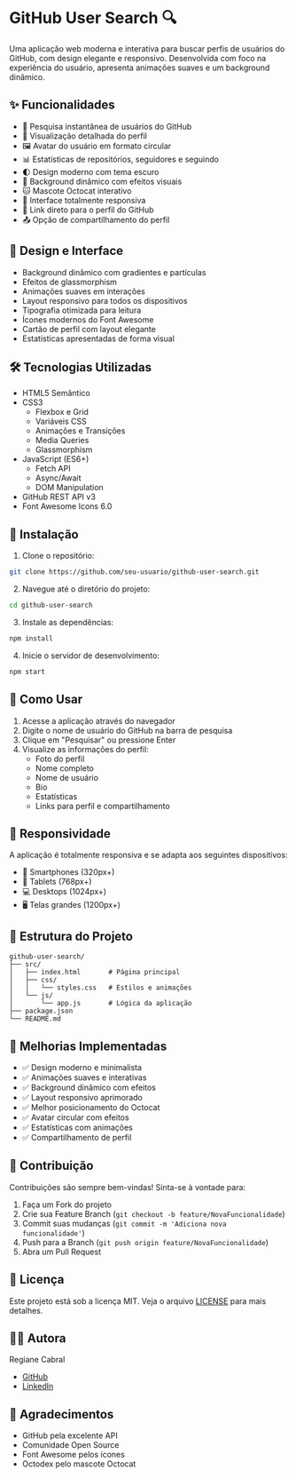 # GitHub User Search 🔍

Uma aplicação web moderna e interativa para buscar perfis de usuários do GitHub, com design elegante e responsivo. Desenvolvida com foco na experiência do usuário, apresenta animações suaves e um background dinâmico.

## ✨ Funcionalidades

- 🔎 Pesquisa instantânea de usuários do GitHub
- 👤 Visualização detalhada do perfil
- 🖼️ Avatar do usuário em formato circular
- 📊 Estatísticas de repositórios, seguidores e seguindo
- 🌓 Design moderno com tema escuro
- 🎨 Background dinâmico com efeitos visuais
- 🐱 Mascote Octocat interativo
- 📱 Interface totalmente responsiva
- 🔗 Link direto para o perfil do GitHub
- 📤 Opção de compartilhamento do perfil

## 🎨 Design e Interface

- Background dinâmico com gradientes e partículas
- Efeitos de glassmorphism
- Animações suaves em interações
- Layout responsivo para todos os dispositivos
- Tipografia otimizada para leitura
- Ícones modernos do Font Awesome
- Cartão de perfil com layout elegante
- Estatísticas apresentadas de forma visual

## 🛠️ Tecnologias Utilizadas

- HTML5 Semântico
- CSS3
  - Flexbox e Grid
  - Variáveis CSS
  - Animações e Transições
  - Media Queries
  - Glassmorphism
- JavaScript (ES6+)
  - Fetch API
  - Async/Await
  - DOM Manipulation
- GitHub REST API v3
- Font Awesome Icons 6.0

## 🚀 Instalação

1. Clone o repositório:
```bash
git clone https://github.com/seu-usuario/github-user-search.git
```

2. Navegue até o diretório do projeto:
```bash
cd github-user-search
```

3. Instale as dependências:
```bash
npm install
```

4. Inicie o servidor de desenvolvimento:
```bash
npm start
```

## 🚀 Como Usar

1. Acesse a aplicação através do navegador
2. Digite o nome de usuário do GitHub na barra de pesquisa
3. Clique em "Pesquisar" ou pressione Enter
4. Visualize as informações do perfil:
   - Foto do perfil
   - Nome completo
   - Nome de usuário
   - Bio
   - Estatísticas
   - Links para perfil e compartilhamento

## 📱 Responsividade

A aplicação é totalmente responsiva e se adapta aos seguintes dispositivos:
- 📱 Smartphones (320px+)
- 📱 Tablets (768px+)
- 💻 Desktops (1024px+)
- 🖥️ Telas grandes (1200px+)

## 📁 Estrutura do Projeto

```
github-user-search/
├── src/
│   ├── index.html       # Página principal
│   ├── css/
│   │   └── styles.css   # Estilos e animações
│   └── js/
│       └── app.js       # Lógica da aplicação
├── package.json
└── README.md
```

## 🎯 Melhorias Implementadas

- ✅ Design moderno e minimalista
- ✅ Animações suaves e interativas
- ✅ Background dinâmico com efeitos
- ✅ Layout responsivo aprimorado
- ✅ Melhor posicionamento do Octocat
- ✅ Avatar circular com efeitos
- ✅ Estatísticas com animações
- ✅ Compartilhamento de perfil

## 🤝 Contribuição

Contribuições são sempre bem-vindas! Sinta-se à vontade para:

1. Faça um Fork do projeto
2. Crie sua Feature Branch (`git checkout -b feature/NovaFuncionalidade`)
3. Commit suas mudanças (`git commit -m 'Adiciona nova funcionalidade'`)
4. Push para a Branch (`git push origin feature/NovaFuncionalidade`)
5. Abra um Pull Request

## 📝 Licença

Este projeto está sob a licença MIT. Veja o arquivo [LICENSE](LICENSE) para mais detalhes.

## 👩‍💻 Autora

Regiane Cabral
- [GitHub](https://github.com/giannycabral)
- [LinkedIn](https://linkedin.com/in/regiane-jesus/)

## 🙏 Agradecimentos

- GitHub pela excelente API
- Comunidade Open Source
- Font Awesome pelos ícones
- Octodex pelo mascote Octocat